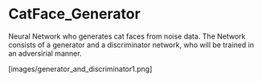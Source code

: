 # CatFace_Generator
Neural Network who generates cat faces from noise data.
The Network consists of a generator and a discriminator network, who will be trained in an adversirial manner.

[images/generator_and_discriminator1.png]
